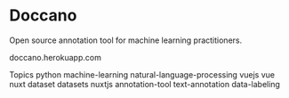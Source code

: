 # Doccano

Open source annotation tool for machine learning practitioners.

doccano.herokuapp.com

Topics python machine-learning natural-language-processing vuejs vue nuxt dataset datasets nuxtjs annotation-tool text-annotation data-labeling



